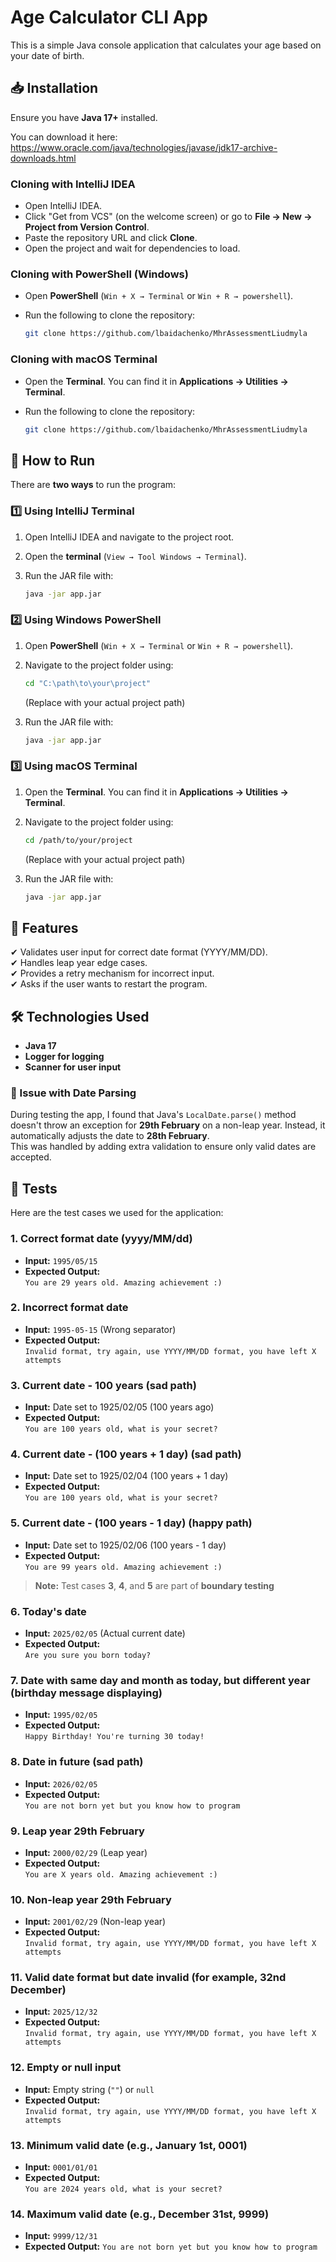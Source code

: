 # Age Calculator CLI App

This is a simple Java console application that calculates your age based on your date of birth.

## 📥 Installation

Ensure you have **Java 17+** installed.

   You can download it here:
   https://www.oracle.com/java/technologies/javase/jdk17-archive-downloads.html

### Cloning with IntelliJ IDEA
   - Open IntelliJ IDEA.
   - Click "Get from VCS" (on the welcome screen) or go to **File → New → Project from Version Control**.
   - Paste the repository URL and click **Clone**.
   - Open the project and wait for dependencies to load.

### Cloning with PowerShell (Windows)
   - Open **PowerShell** (`Win + X → Terminal` or `Win + R → powershell`).
   - Run the following to clone the repository:

     ```sh
     git clone https://github.com/lbaidachenko/MhrAssessmentLiudmyla
     ```
### Cloning with macOS Terminal
   - Open the **Terminal**. You can find it in **Applications → Utilities → Terminal**.
   - Run the following to clone the repository:

     ```sh
     git clone https://github.com/lbaidachenko/MhrAssessmentLiudmyla
     ```
 ## 🚀 How to Run  

There are **two ways** to run the program:  

### **1️⃣ Using IntelliJ Terminal**  

1. Open IntelliJ IDEA and navigate to the project root.  
2. Open the **terminal** (`View → Tool Windows → Terminal`).  
3. Run the JAR file with:  

   ```sh
   java -jar app.jar

### **2️⃣ Using Windows PowerShell**  

1. Open **PowerShell** (`Win + X → Terminal` or `Win + R → powershell`).  
2. Navigate to the project folder using:  

   ```sh
   cd "C:\path\to\your\project"
   ```
    (Replace with your actual project path)
3. Run the JAR file with:
   ```sh
   java -jar app.jar
   ```

### **3️⃣ Using macOS Terminal**

1. Open the **Terminal**. You can find it in **Applications → Utilities → Terminal**.
2. Navigate to the project folder using:

   ```sh
   cd /path/to/your/project
   ```
   (Replace with your actual project path)
3. Run the JAR file with:
   ```sh
   java -jar app.jar
   ```

## 🔄 Features

✔ Validates user input for correct date format (YYYY/MM/DD).  
✔ Handles leap year edge cases.  
✔ Provides a retry mechanism for incorrect input.  
✔ Asks if the user wants to restart the program.


## 🛠️ Technologies Used

*   **Java 17**
*   **Logger for logging**
*   **Scanner for user input**

### 🐛 Issue with Date Parsing

During testing the app, I found that Java's `LocalDate.parse()` method doesn't throw an exception for **29th February** on a non-leap year. Instead, it automatically adjusts the date to **28th February**.  
This was handled by adding extra validation to ensure only valid dates are accepted.

## 🧪 Tests

Here are the test cases we used for the application:

### 1. Correct format date (yyyy/MM/dd)
   - **Input:** `1995/05/15`
   - **Expected Output:**  
     `You are 29 years old. Amazing achievement :)`

### 2. Incorrect format date
   - **Input:** `1995-05-15` (Wrong separator)
   - **Expected Output:**  
     `Invalid format, try again, use YYYY/MM/DD format, you have left X attempts`

### 3. Current date - 100 years (sad path)
   - **Input:** Date set to 1925/02/05 (100 years ago)
   - **Expected Output:**  
     `You are 100 years old, what is your secret?`

### 4. Current date - (100 years + 1 day) (sad path)
   - **Input:** Date set to 1925/02/04 (100 years + 1 day)
   - **Expected Output:**  
     `You are 100 years old, what is your secret?`

### 5. Current date - (100 years - 1 day) (happy path)
   - **Input:** Date set to 1925/02/06 (100 years - 1 day)
   - **Expected Output:**  
     `You are 99 years old. Amazing achievement :)`
> **Note:** Test cases **3**, **4**, and **5** are part of **boundary testing**

### 6. Today's date
   - **Input:** `2025/02/05` (Actual current date)
   - **Expected Output:**  
     `Are you sure you born today?`

### 7. Date with same day and month as today, but different year (birthday message displaying)
   - **Input:** `1995/02/05`
   - **Expected Output:**  
     `Happy Birthday! You're turning 30 today!`

### 8. Date in future (sad path)
   - **Input:** `2026/02/05`
   - **Expected Output:**  
     `You are not born yet but you know how to program`

### 9. Leap year 29th February
   - **Input:** `2000/02/29` (Leap year)
   - **Expected Output:**  
     `You are X years old. Amazing achievement :)`

### 10. Non-leap year 29th February
   - **Input:** `2001/02/29` (Non-leap year)
   - **Expected Output:**  
     `Invalid format, try again, use YYYY/MM/DD format, you have left X attempts`
   
### 11. Valid date format but date invalid (for example, 32nd December)
   - **Input:** `2025/12/32`
   - **Expected Output:**  
     `Invalid format, try again, use YYYY/MM/DD format, you have left X attempts`

### 12. Empty or null input
   - **Input:** Empty string (`""`) or `null`
   - **Expected Output:**  
     `Invalid format, try again, use YYYY/MM/DD format, you have left X attempts`

### 13. Minimum valid date (e.g., January 1st, 0001)
   - **Input:** `0001/01/01`
   - **Expected Output:**  
      `You are 2024 years old, what is your secret?`

### 14. Maximum valid date (e.g., December 31st, 9999)
   - **Input:** `9999/12/31`
   - **Expected Output:**
     `You are not born yet but you know how to program`
